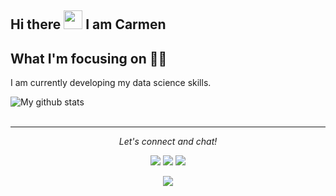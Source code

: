 ## Hi there <img src="https://media.giphy.com/media/hvRJCLFzcasrR4ia7z/giphy.gif" width="30px"> I am Carmen


## What I'm focusing on 👩‍💻
I am currently developing my data science skills.

![My github stats](https://github-readme-stats.vercel.app/api?username=carmenloww&show_icons=true&theme=nord)
  <br><br>
</details>

<hr>
<p align="center">
  <i>Let's connect and chat! </i>
 
  <p align="center">
    <a href="https://www.linkedin.com/in/carmenloww/" alt="Linkedin"><img src="https://raw.githubusercontent.com/jayehernandez/jayehernandez/3f5402efef9a0ae89211a6e04609558e862ca616/readme/linkedin-fill.svg"></a>
    <a href="mailto:carmenloww@gmail.com alt="Contact me"><img src="https://raw.githubusercontent.com/jayehernandez/jayehernandez/3f5402efef9a0ae89211a6e04609558e862ca616/readme/mail-fill.svg"></a>
    <a href="https://carmenloww.github.io/portfolio" alt="My site"><img src="https://raw.githubusercontent.com/jayehernandez/jayehernandez/3f5402efef9a0ae89211a6e04609558e862ca616/readme/external-link-line.svg"></a>
  </p>
  <p align="center">
    <a href="http://hits.dwyl.com/carmenloww/Carmenloww/carmenloww">
      <img align="center" src="http://hits.dwyl.com/Carmenloww/carmenloww.svg">
    </a>
  </p>


<!--
**Carmenloww/carmenloww** is a ✨ _special_ ✨ repository because its `README.md` (this file) appears on your GitHub profile.

Here are some ideas to get you started:

- 🔭 I’m currently working on ...
- 🌱 I’m currently learning ...
- 👯 I’m looking to collaborate on ...
- 🤔 I’m looking for help with ...
- 💬 Ask me about ...
- 📫 How to reach me: ...
- 😄 Pronouns: ...
- ⚡ Fun fact: ...
-->
